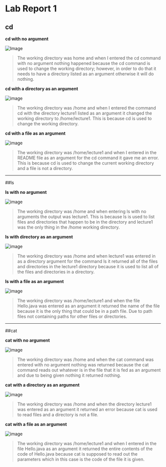 # Lab Report 1

## cd 

**cd with no argument**

![Image](cd_NoArgument.png) 

> The working directory was home and when I entered the cd command with no argument nothing happened because the cd command is used to change the working directory; however, in order to do that it needs to have a directory listed as an argument otherwise it will do nothing.


**cd with a directory as an argument**

![image](cd_ArgumentDirectory.png)

> The working directory was /home and when I entered the command cd with the directory lecture1 listed as an argument it changed the working directory to /home/lecture1. This is because cd is used to change the working directory.

**cd with a file as an argument**

![image](cd_ArgumentFile.png)

> The working directory was /home/lecture1 and when I entered in the README file as an argument for the cd command it gave me an error. This is because cd is used to change the current working directory and a file is not a directory.

---

##ls

**ls with no argument**

![image](ls_NoArgument.png)

> The working directory was /home and when entering ls with no arguments the output was lecture1. This is because ls is used to list files and directories that happen to be in the directory and lecture1 was the only thing in the /home working directory.

 **ls with directory as an argument**

 ![image](ls_ArgumentDirectory.png)

 > The working directory was /home and when lecture1 was entered in as a directory argument for the command ls it returned all of the files and directories in the lecture1 directory because it is used to list all of the files and directories in a directory.

**ls with a file as an argument**

![image](ls_ArgumentFile.png)

> The working directory was /home/lecture1 and when the file Hello.java was entered as an argument it returned the name of the file because it is the only thing that could be in a path file. Due to path files not containing paths for other files or directories.

---

##cat

**cat with no argument**

![image](cat_NoArgument.png)

> The working directory was /home and when the cat command was entered with no argument nothing was returned because the cat command reads out whatever is in the file that it is fed as an argument and due to being given nothing it returned nothing.

**cat with a directory as an argument**

![image](cat_ArgumentDirectory.png)

> The working directory was /home and when the directory lecture1 was entered as an argument it returned an error because cat is used to read files and a directory is not a file.

**cat with a file as an argument**

![image](cat_ArgumentFile.png)

> The working directory was /home/lecture1 and when I entered in the file Hello.java as an argument it returned the entire contents of the code of Hello.java because cat is supposed to read out the parameters which in this case is the code of the file it is given.  





 















